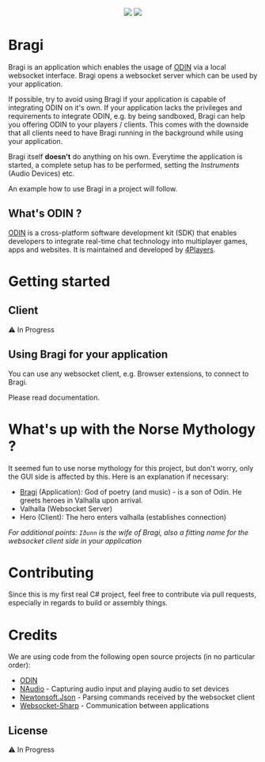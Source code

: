 <p align="center">
    <a href="https://www.4players.io/odin" alt="ODIN">
        <img src="https://img.shields.io/badge/ODIN-v1.2.1-informational?style=for-the-badge" /></a>
    <a href="#" alt="License_MIT">
        <img src="https://img.shields.io/badge/license-MIT-green?style=for-the-badge"/></a>
</p>

# Bragi
Bragi is an application which enables the usage of [ODIN](#whats-odin) via a local websocket interface. Bragi opens a websocket server which can be used by your application.

If possible, try to avoid using Bragi if your application is capable of integrating ODIN on it's own. If your application lacks the privileges and requirements to integrate ODIN, e.g. by being sandboxed, Bragi can help you offering ODIN to your players / clients. This comes with the downside that all clients need to have Bragi running in the background while using your application.

Bragi itself **doesn't** do anything on his own. Everytime the application is started, a complete setup has to be performed, setting the *Instruments* (Audio Devices) etc.

An example how to use Bragi in a project will follow.

## What's ODIN ?
[ODIN](https://www.4players.io/odin) is a cross-platform software development kit (SDK) that enables developers to integrate real-time chat technology into multiplayer games, apps and websites. It is maintained and developed by [4Players](https://github.com/4Players).

# Getting started
## Client
⚠ In Progress

## Using Bragi for your application
You can use any websocket client, e.g. Browser extensions, to connect to Bragi.

Please read documentation.

# What's up with the Norse Mythology ?
It seemed fun to use norse mythology for this project, but don't worry, only the GUI side is affected by this. Here is an explanation if necessary:

* [Bragi](https://en.wikipedia.org/wiki/Bragi) (Application): God of poetry (and music) - is a son of Odin. He greets heroes in Valhalla upon arrival. 
* Valhalla (Websocket Server) 
* Hero (Client): The hero enters valhalla (establishes connection)

_For additional points: `Iðunn` is the wife of Bragi, also a fitting name for the websocket client side in your application_

# Contributing
Since this is my first real C# project, feel free to contribute via pull requests, especially in regards to build or assembly things.

# Credits
We are using code from the following open source projects (in no particular order):
* [ODIN](https://github.com/4Players/odin-sdk-unity)
* [NAudio](https://github.com/naudio/NAudio) - Capturing audio input and playing audio to set devices
* [Newtonsoft.Json](https://github.com/JamesNK/Newtonsoft.Json) - Parsing commands received by the websocket client
* [Websocket-Sharp](https://github.com/sta/websocket-sharp) - Communication between applications

## License
⚠ In Progress
